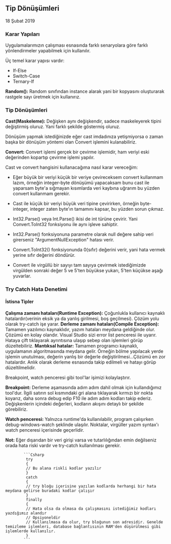 ## Tip Dönüşümleri

18 Şubat 2019

### Karar Yapıları

Uygulamalarımızın çalışması esnasında farklı senaryolara göre farklı yönlendirmeler yapabilmek için kullanılır.

Üç temel karar yapısı vardır:

- If-Else
- Switch-Case
- Ternary-If

**Random():** Random sınıfından instance alarak yani bir kopyasını oluşturarak rastgele sayı üretmek için kullanırız.

### Tip Dönüşümleri

**Cast(Maskeleme):** Değişken aynı değişkendir, sadece maskeleyerek tipini değiştirmiş oluruz. Yani farklı şekilde göstermiş oluruz.

Dönüşüm yapmak istediğinizde eğer cast imdadınıza yetişmiyorsa o zaman başka bir dönüşüm yöntemi olan Convert işlemini kulanabiliriz.

**Convert:** Convert işlemi gerçek bir çevirme işlemidir, ham veriyi eski değerinden kopartıp çevirme işlemi yapılır.

Cast ve convert hangisini kullanacağıma nasıl karar vereceğim:

- Eğer büyük bir veriyi küçük bir veriye çevireceksem convert kullanmam lazım, örneğin integer-byte dönüşümü yapacaksam bunu cast ile yaparsam byte'a sığmayan kısımlarda veri kaybına uğrarım bu yüzden convert kullanmam gerekir.
- Cast ile küçük bir veriyi büyük veri tipine çevirirken, örneğin byte-integer, integer zaten byte'ın tamamını kapsar, bu yüzden sorun çıkmaz.
- Int32.Parse() veya Int.Parse() ikisi de int türüne çevirir. Yani Convert.ToInt32 fonksiyonu ile aynı işleve sahiptir.

- Int32.Parse() fonksiyonuna parametre olarak null değere sahip veri girerseniz "ArgumentNullException" hatası verir.
- Convert.ToInt32() fonksiyonunda 0(sıfır) değerini verir, yani hata vermek yerine sıfır değerini döndürür.
- Convert ile virgüllü bir sayıyı tam sayıya çevirmek istediğimizde virgülden sonraki değer 5 ve 5'ten büyükse yukarı, 5'ten küçükse aşağı yuvarlar.

### Try Catch Hata Denetimi

#### İstisna Tipler

**Çalışma zamanı hataları(Runtime Exception):** Çoğunlukla kullanıcı kaynaklı hatalardır(verinin eksik ya da yanlış girilmesi, boş geçilmesi). Çözüm yolu olarak try-catch işe yarar.
**Derleme zamanı hataları(Compile Exception):** Tamamen yazılımcı kaynaklıdır, yazım hataları meydana geldiğinde olur. Çözümü en kolay olandır. Visual Studio sizi error list penceresi ile uyarır. Hataya çift tıklayarak ayrıntısına ulaşıp sebep olan işlemleri görüp düzeltebiliriz.
**Mantıksal hatalar:** Tamamen programcı kaynaklı, uygulamanın algoritmasında meydana gelir. Örneğin bölme yapılacak yerde işlemin unutulması, değerin yanlış bir değerle değiştirilmesi...Çözümü en zor hatalardır. Anlık olarak derleme esnasında takip edilmeli ve hatayı görüp düzeltilmelidir.

Breakpoint, watch penceresi gibi tool'lar işimizi kolaylaştırır.

**Breakpoint:** Derleme aşamasında adım adım dahil olmak için kullandığımız tool'dur. İlgili satırın sol kısmındaki gri alana tıklayarak kırmızı bir nokta koyarız, daha sonra debug edip F10 ile adım adım kodları takip ederiz. Değişkenlerin içindeki değerleri, kodların akışını detaylı bir şekilde görebiliriz.

**Watch penceresi:** Yalnızca runtime'da kullanılabilir, program çalışırken debug-windows-watch şeklinde ulaşılır. Noktalar, virgüller yazım syntax'ı watch penceresi içerisinde geçerlidir.

**Not:** Eğer dışarıdan bir veri girişi varsa ve tutarlılığından emin değilseniz orada hata riski vardır ve try-catch kullanılması gerekir.

            ```Csharp
             try
             {
             // Bu alana riskli kodlar yazılır
             }
             catch
             {
             // try bloğu içerisine yazılan kodlarda herhangi bir hata meydana gelirse buradaki kodlar çalışır
             }
             finally
             {
             // Hata olsa da olmasa da çalışmasını istediğimiz kodları yazdığımız alandır
             // Opsiyoneldir
             // Kullanılmasa da olur, try bloğunun son adresidir. Genelde temizleme işlemleri, database bağlantısının RAM'den düşürülmesi gibi işlemlerde kullanılır.
             }
            ```

